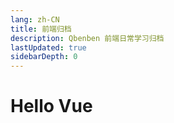 ```yaml
---
lang: zh-CN
title: 前端归档
description: Qbenben 前端日常学习归档
lastUpdated: true
sidebarDepth: 0
---
```


# Hello Vue